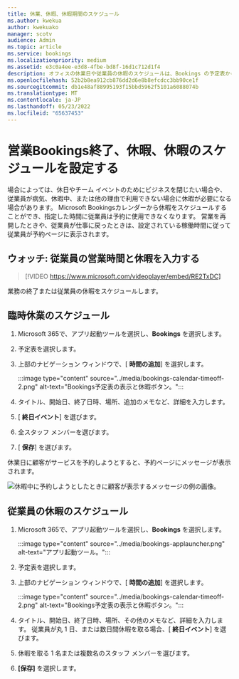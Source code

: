 ```yaml
---
title: 休業、休暇、休暇期間のスケジュール
ms.author: kwekua
author: kwekuako
manager: scotv
audience: Admin
ms.topic: article
ms.service: bookings
ms.localizationpriority: medium
ms.assetid: e3c0a4ee-e3d8-4fbe-bd8f-16d1c712d1f4
description: オフィスの休業日や従業員の休暇のスケジュールは、Bookings の予定表から設定でき、その従業員は指定した時間帯は予約できなくなります。
ms.openlocfilehash: 52b2b8ea912cb876dd2d6e8b8efcdcc3bb90ce1f
ms.sourcegitcommit: db1e48af88995193f15bbd5962f5101a6088074b
ms.translationtype: MT
ms.contentlocale: ja-JP
ms.lasthandoff: 05/23/2022
ms.locfileid: "65637453"
---
```

# <a name="schedule-bookings-business-closures-time-off-and-vacation-time"></a>営業Bookings終了、休暇、休暇のスケジュールを設定する

場合によっては、休日やチーム イベントのためにビジネスを閉じたい場合や、従業員が病気、休暇中、または他の理由で利用できない場合に休暇が必要になる場合があります。 Microsoft Bookingsカレンダーから休暇をスケジュールすることができ、指定した時間に従業員は予約に使用できなくなります。 営業を再開したときや、従業員が仕事に戻ったときは、設定されている稼働時間に従って従業員が予約ページに表示されます。

## <a name="watch-enter-business-hours-and-time-off-for-employees"></a>ウォッチ: 従業員の営業時間と休暇を入力する

> [!VIDEO https://www.microsoft.com/videoplayer/embed/RE2TxDC]

業務の終了または従業員の休暇をスケジュールします。

## <a name="schedule-ad-hoc-business-closures"></a>臨時休業のスケジュール

1. Microsoft 365で、アプリ起動ツールを選択し、**Bookings** を選択します。

1. 予定表を選択します。 

1. 上部のナビゲーション ウィンドウで、[ **時間の追加**] を選択します。

   :::image type="content" source="../media/bookings-calendar-timeoff-2.png" alt-text="Bookings予定表の表示と休暇ボタン。":::

1. タイトル、開始日、終了日時、場所、追加のメモなど、詳細を入力します。

1. [ **終日イベント**] を選びます。

1. 全スタッフ メンバーを選びます。

1. [ **保存**] を選びます。

休業日に顧客がサービスを予約しようとすると、予約ページにメッセージが表示されます。

   ![休暇中に予約しようとしたときに顧客が表示するメッセージの例の画像。](../media/bookings-timeoff-message.png)

## <a name="schedule-employee-time-off"></a>従業員の休暇のスケジュール

1. Microsoft 365で、アプリ起動ツールを選択し、**Bookings** を選択します。

   :::image type="content" source="../media/bookings-applauncher.png" alt-text="アプリ起動ツール。":::

1. 予定表を選択します。

1. 上部のナビゲーション ウィンドウで、[ **時間の追加**] を選択します。

   :::image type="content" source="../media/bookings-calendar-timeoff-2.png" alt-text="Bookings予定表の表示と休暇ボタン。":::

1. タイトル、開始日、終了日時、場所、その他のメモなど、詳細を入力します。 従業員が丸 1 日、または数日間休暇を取る場合、[ **終日イベント**] を選びます。

1. 休暇を取る 1 名または複数名のスタッフ メンバーを選びます。

1. **[保存]** を選択します。
